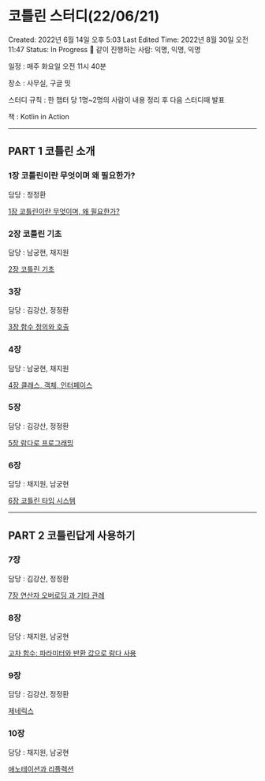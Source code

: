 # 코틀린 스터디(22/06/21)

Created: 2022년 6월 14일 오후 5:03
Last Edited Time: 2022년 8월 30일 오전 11:47
Status: In Progress 🙌
같이 진행하는 사람: 익명, 익명, 익명

일정 : 매주 화요일 오전 11시 40분

장소 : 사무실, 구글 밋

스터디 규칙 : 한 챕터 당 1명~2명의 사람이 내용 정리 후 다음 스터디때 발표

책 : Kotlin in Action

---

## PART 1 코틀린 소개

### 1장 코틀린이란 무엇이며 왜 필요한가?

담당 : 정정환

[1장 코틀린이란 무엇이며, 왜 필요한가?](%E1%84%8F%E1%85%A9%E1%84%90%E1%85%B3%E1%86%AF%E1%84%85%E1%85%B5%E1%86%AB%20%E1%84%89%E1%85%B3%E1%84%90%E1%85%A5%E1%84%83%E1%85%B5(22%2006%2021)%2062cb2acb2b7f4e1d84f8e57b7183d188/1%E1%84%8C%E1%85%A1%E1%86%BC%20%E1%84%8F%E1%85%A9%E1%84%90%E1%85%B3%E1%86%AF%E1%84%85%E1%85%B5%E1%86%AB%E1%84%8B%E1%85%B5%E1%84%85%E1%85%A1%E1%86%AB%20%E1%84%86%E1%85%AE%E1%84%8B%E1%85%A5%E1%86%BA%E1%84%8B%E1%85%B5%E1%84%86%E1%85%A7,%20%E1%84%8B%E1%85%AB%20%E1%84%91%E1%85%B5%E1%86%AF%E1%84%8B%E1%85%AD%E1%84%92%E1%85%A1%E1%86%AB%E1%84%80%E1%85%A1%20d5c59d04e83a45e398711acf372a3619.md)

### 2장 코틀린 기초

담당 : 남궁현, 채지원

[2장 코틀린 기초](%E1%84%8F%E1%85%A9%E1%84%90%E1%85%B3%E1%86%AF%E1%84%85%E1%85%B5%E1%86%AB%20%E1%84%89%E1%85%B3%E1%84%90%E1%85%A5%E1%84%83%E1%85%B5(22%2006%2021)%2062cb2acb2b7f4e1d84f8e57b7183d188/2%E1%84%8C%E1%85%A1%E1%86%BC%20%E1%84%8F%E1%85%A9%E1%84%90%E1%85%B3%E1%86%AF%E1%84%85%E1%85%B5%E1%86%AB%20%E1%84%80%E1%85%B5%E1%84%8E%E1%85%A9%20037c021f460b4e06a00d0be4e1f1e4fe.md)

### 3장

담당 : 김강산, 정정환

[3장 함수 정의와 호출](%E1%84%8F%E1%85%A9%E1%84%90%E1%85%B3%E1%86%AF%E1%84%85%E1%85%B5%E1%86%AB%20%E1%84%89%E1%85%B3%E1%84%90%E1%85%A5%E1%84%83%E1%85%B5(22%2006%2021)%2062cb2acb2b7f4e1d84f8e57b7183d188/3%E1%84%8C%E1%85%A1%E1%86%BC%20%E1%84%92%E1%85%A1%E1%86%B7%E1%84%89%E1%85%AE%20%E1%84%8C%E1%85%A5%E1%86%BC%E1%84%8B%E1%85%B4%E1%84%8B%E1%85%AA%20%E1%84%92%E1%85%A9%E1%84%8E%E1%85%AE%E1%86%AF%2001bbdcc052b240498fa11ebbb50ddec7.md)

### 4장

담당 : 남궁현, 채지원

[4장 클래스, 객체, 인터페이스](%E1%84%8F%E1%85%A9%E1%84%90%E1%85%B3%E1%86%AF%E1%84%85%E1%85%B5%E1%86%AB%20%E1%84%89%E1%85%B3%E1%84%90%E1%85%A5%E1%84%83%E1%85%B5(22%2006%2021)%2062cb2acb2b7f4e1d84f8e57b7183d188/4%E1%84%8C%E1%85%A1%E1%86%BC%20%E1%84%8F%E1%85%B3%E1%86%AF%E1%84%85%E1%85%A2%E1%84%89%E1%85%B3,%20%E1%84%80%E1%85%A2%E1%86%A8%E1%84%8E%E1%85%A6,%20%E1%84%8B%E1%85%B5%E1%86%AB%E1%84%90%E1%85%A5%E1%84%91%E1%85%A6%E1%84%8B%E1%85%B5%E1%84%89%E1%85%B3%200b8e925092094a4cba03514f4d7611f3.md)

### 5장

담당 : 김강산, 정정환

[5장 람다로 프로그래밍](%E1%84%8F%E1%85%A9%E1%84%90%E1%85%B3%E1%86%AF%E1%84%85%E1%85%B5%E1%86%AB%20%E1%84%89%E1%85%B3%E1%84%90%E1%85%A5%E1%84%83%E1%85%B5(22%2006%2021)%2062cb2acb2b7f4e1d84f8e57b7183d188/5%E1%84%8C%E1%85%A1%E1%86%BC%20%E1%84%85%E1%85%A1%E1%86%B7%E1%84%83%E1%85%A1%E1%84%85%E1%85%A9%20%E1%84%91%E1%85%B3%E1%84%85%E1%85%A9%E1%84%80%E1%85%B3%E1%84%85%E1%85%A2%E1%84%86%E1%85%B5%E1%86%BC%20c302fca55e854c99b85e3ec2ca4444f8.md)

### 6장

담당 : 채지원, 남궁현

[6장 코틀린 타입 시스템](%E1%84%8F%E1%85%A9%E1%84%90%E1%85%B3%E1%86%AF%E1%84%85%E1%85%B5%E1%86%AB%20%E1%84%89%E1%85%B3%E1%84%90%E1%85%A5%E1%84%83%E1%85%B5(22%2006%2021)%2062cb2acb2b7f4e1d84f8e57b7183d188/6%E1%84%8C%E1%85%A1%E1%86%BC%20%E1%84%8F%E1%85%A9%E1%84%90%E1%85%B3%E1%86%AF%E1%84%85%E1%85%B5%E1%86%AB%20%E1%84%90%E1%85%A1%E1%84%8B%E1%85%B5%E1%86%B8%20%E1%84%89%E1%85%B5%E1%84%89%E1%85%B3%E1%84%90%E1%85%A6%E1%86%B7%20f8449e59d45348b092ea9bfbe84e18ec.md)

---

## PART 2 코틀린답게 사용하기

### 7장

담당 : 김강산, 정정환

[7장 연산자 오버로딩 과 기타 관례](%E1%84%8F%E1%85%A9%E1%84%90%E1%85%B3%E1%86%AF%E1%84%85%E1%85%B5%E1%86%AB%20%E1%84%89%E1%85%B3%E1%84%90%E1%85%A5%E1%84%83%E1%85%B5(22%2006%2021)%2062cb2acb2b7f4e1d84f8e57b7183d188/7%E1%84%8C%E1%85%A1%E1%86%BC%20%E1%84%8B%E1%85%A7%E1%86%AB%E1%84%89%E1%85%A1%E1%86%AB%E1%84%8C%E1%85%A1%20%E1%84%8B%E1%85%A9%E1%84%87%E1%85%A5%E1%84%85%E1%85%A9%E1%84%83%E1%85%B5%E1%86%BC%20%E1%84%80%E1%85%AA%20%E1%84%80%E1%85%B5%E1%84%90%E1%85%A1%20%E1%84%80%E1%85%AA%E1%86%AB%E1%84%85%E1%85%A8%2012e5265159a64bcca698afe9e54b316c.md)

### 8장

담당 : 채지원, 남궁현

[고차 함수: 파라미터와 반환 값으로 람다 사용](%E1%84%8F%E1%85%A9%E1%84%90%E1%85%B3%E1%86%AF%E1%84%85%E1%85%B5%E1%86%AB%20%E1%84%89%E1%85%B3%E1%84%90%E1%85%A5%E1%84%83%E1%85%B5(22%2006%2021)%2062cb2acb2b7f4e1d84f8e57b7183d188/%E1%84%80%E1%85%A9%E1%84%8E%E1%85%A1%20%E1%84%92%E1%85%A1%E1%86%B7%E1%84%89%E1%85%AE%20%E1%84%91%E1%85%A1%E1%84%85%E1%85%A1%E1%84%86%E1%85%B5%E1%84%90%E1%85%A5%E1%84%8B%E1%85%AA%20%E1%84%87%E1%85%A1%E1%86%AB%E1%84%92%E1%85%AA%E1%86%AB%20%E1%84%80%E1%85%A1%E1%86%B9%E1%84%8B%E1%85%B3%E1%84%85%E1%85%A9%20%E1%84%85%E1%85%A1%E1%86%B7%E1%84%83%E1%85%A1%20%E1%84%89%E1%85%A1%E1%84%8B%E1%85%AD%E1%86%BC%2042427ed5f0214874a7ea92f89078b92f.md)

### 9장

담당 : 김강산, 정정환

[제네릭스](%E1%84%8F%E1%85%A9%E1%84%90%E1%85%B3%E1%86%AF%E1%84%85%E1%85%B5%E1%86%AB%20%E1%84%89%E1%85%B3%E1%84%90%E1%85%A5%E1%84%83%E1%85%B5(22%2006%2021)%2062cb2acb2b7f4e1d84f8e57b7183d188/%E1%84%8C%E1%85%A6%E1%84%82%E1%85%A6%E1%84%85%E1%85%B5%E1%86%A8%E1%84%89%E1%85%B3%20273bc6851277457397cf5363db9f752f.md)

### 10장

담당 : 채지원, 남궁현

[애노테이션과 리플렉션](%E1%84%8F%E1%85%A9%E1%84%90%E1%85%B3%E1%86%AF%E1%84%85%E1%85%B5%E1%86%AB%20%E1%84%89%E1%85%B3%E1%84%90%E1%85%A5%E1%84%83%E1%85%B5(22%2006%2021)%2062cb2acb2b7f4e1d84f8e57b7183d188/%E1%84%8B%E1%85%A2%E1%84%82%E1%85%A9%E1%84%90%E1%85%A6%E1%84%8B%E1%85%B5%E1%84%89%E1%85%A7%E1%86%AB%E1%84%80%E1%85%AA%20%E1%84%85%E1%85%B5%E1%84%91%E1%85%B3%E1%86%AF%E1%84%85%E1%85%A6%E1%86%A8%E1%84%89%E1%85%A7%E1%86%AB%2008e12ffe75074bed9c6756b80c05a46f.md)